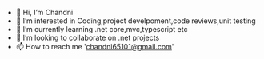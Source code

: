 - 👋 Hi, I’m Chandni
- 👀 I’m interested in Coding,project develpoment,code reviews,unit testing
- 🌱 I’m currently learning .net core,mvc,typescript etc
- 💞️ I’m looking to collaborate on .net projects
- 📫 How to reach me 'chandni65101@gmail.com'

<!---
csasid/csasid is a ✨ special ✨ repository because its `README.md` (this file) appears on your GitHub profile.
You can click the Preview link to take a look at your changes.
--->
